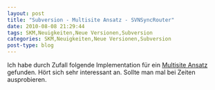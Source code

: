 ```yaml
---
layout: post
title: "Subversion - Multisite Ansatz - SVNSyncRouter"
date: 2010-08-08 21:29:44
tags: SKM,Neuigkeiten,Neue Versionen,Subversion
categories: SKM,Neuigkeiten,Neue Versionen,Subversion
post-type: blog
---
```

Ich habe durch Zufall folgende Implementation für ein <a href="http://www.infosys.tuwien.ac.at/m2projects/at.ac.tuwien.infosys.svnsync/svnsync/index.html">Multisite Ansatz</a> gefunden. Hört sich sehr interessant an. Sollte man mal bei Zeiten ausprobieren.
